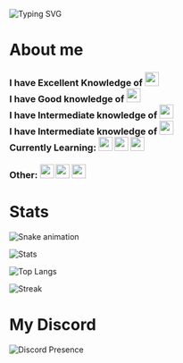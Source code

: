 <p><img src="https://readme-typing-svg.herokuapp.com?font=Fira+Code&amp;pause=1000&amp;center=true&amp;vCenter=true&amp;width=435&amp;lines=Hi+i+am+Tonie;A+Front-end+%26+Back-end+Developer+" alt="Typing SVG"></p>
<h1 id="about-me">About me</h1>
<h3>
         I have Excellent Knowledge of 
                    <img src="https://cdn.jsdelivr.net/gh/devicons/devicon/icons/javascript/javascript-original.svg" width="25" height="25"><br>
        I have Good knowledge of 
                    <img src="https://cdn.jsdelivr.net/gh/devicons/devicon/icons/css3/css3-original.svg" width="25" height="25"><br>
        I have Intermediate knowledge of 
                    <img src="https://cdn.jsdelivr.net/gh/devicons/devicon/icons/html5/html5-original.svg" width="25" height="25"><br>
        I have Intermediate knowledge of 
                    <img src="https://cdn.jsdelivr.net/gh/devicons/devicon/icons/python/python-original.svg" width="25" height="25"><br>
        Currently Learning: 
            <img src="https://cdn.jsdelivr.net/gh/devicons/devicon/icons/cplusplus/cplusplus-original.svg" height="25" width="25"> 
            <img src="https://cdn.jsdelivr.net/gh/devicons/devicon/icons/c/c-original.svg" height="25" width="25">
            <img src="https://cdn.jsdelivr.net/gh/devicons/devicon/icons/csharp/csharp-original.svg" height="25" width="25"><br><br>        Other: <img src="https://cdn.jsdelivr.net/gh/devicons/devicon/icons/denojs/denojs-original.svg" height="25" width="25">
                    <img src="https://cdn.jsdelivr.net/gh/devicons/devicon/icons/nodejs/nodejs-original.svg" height="25" width="25">
                    <img src="https://cdn.jsdelivr.net/gh/devicons/devicon/icons/php/php-original.svg" height="25" width="25">
</h3>

<h1 id="stats">Stats</h1>
<p><img src="https://github.com/Tonie06/Tonie06/blob/output/github-contribution-grid-snake.svg" alt="Snake animation"></p>
<p><img src="https://github-readme-stats.vercel.app/api?username=tonie06&amp;show_icons=true&amp;theme=dark" alt="Stats"></p>
<p><img src="https://github-readme-stats.vercel.app/api/top-langs/?username=tonie06&amp;layout=compact&amp;theme=dark" alt="Top Langs"></p>
<p><img src="https://github-readme-streak-stats.herokuapp.com/?user=tonie06&amp;theme=dark" alt="Streak"></p>
<h1>My Discord</h1>

<p><img src="https://lanyard-profile-readme.vercel.app/api/766719829179891743?&amp;bg=0d1117&amp;animated=true&amp;borderRadius=60px&amp;idleMessage=Might%20be%20busy%20so%20fuck%20off..." alt="Discord Presence"></p>

